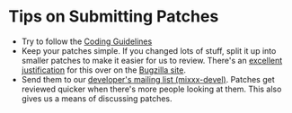 # Tips on Submitting Patches

  - Try to follow the [Coding Guidelines](Coding%20Guidelines)
  - Keep your patches simple. If you changed lots of stuff, split it up
    into smaller patches to make it easier for us to review. There's an
    [excellent
    justification](http://wiki.mozilla.org/Bugzilla:Simple_Patches) for
    this over on the [Bugzilla
    site](http://wiki.mozilla.org/Bugzilla:Simple_Patches).
  - Send them to our [developer's mailing list
    (mixxx-devel)](http://lists.sourceforge.net/mailman/listinfo/mixxx-devel).
    Patches get reviewed quicker when there's more people looking at
    them. This also gives us a means of discussing patches.
